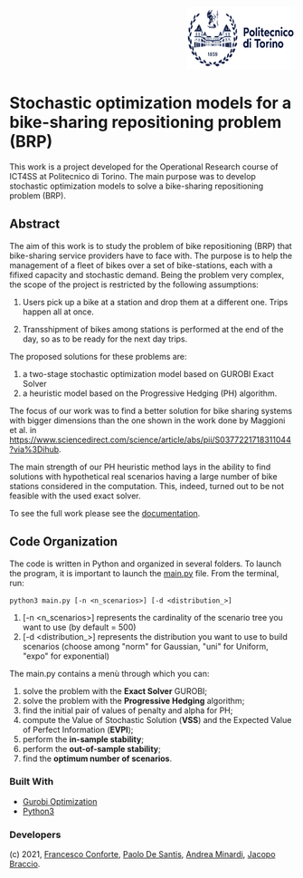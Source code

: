 <p align="right">
<img src="fig/polito_logo.png" alt="Logo" width="190" height="110">
</p>

# **Stochastic optimization models for a bike-sharing repositioning problem (BRP)**

This work is a project developed for the Operational Research course of ICT4SS at Politecnico di Torino.
The main purpose was to develop stochastic optimization models to solve a bike-sharing repositioning problem (BRP). 

## Abstract
The aim of this work is to study the problem of bike repositioning (BRP) that bike-sharing service providers have to face with. The purpose is to help the management of a 
fleet of bikes over a set of bike-stations, each with a fifixed capacity and stochastic demand. Being the problem very complex, the scope of the project is restricted by the following assumptions: 

1. Users pick up a bike at a station
   and drop them at a different one. Trips happen all at once.

2. Transshipment of bikes among stations
   is performed at the end of the day, so as to be ready for the next day trips.

The proposed solutions for these problems are: 
1. a two-stage stochastic optimization model based on GUROBI Exact Solver
2. a heuristic model based on the Progressive Hedging (PH) algorithm. 

The focus of our work was to find a better solution for bike sharing systems with bigger dimensions than the one shown in the work done by Maggioni et al. in https://www.sciencedirect.com/science/article/abs/pii/S0377221718311044?via%3Dihub.

The main strength of our PH heuristic method lays in the ability to find solutions with hypothetical real scenarios having a large number of bike stations considered in the computation. This, indeed, turned out to be not feasible with the used exact solver.

To see the full work please see the [documentation](https://github.com/AndreaMinardi/2021_ORTA_Bike_Sharing/blob/main/2021_ORTA_BikeSharing.pdf).

## Code Organization
The code is written in Python and organized in several folders. To launch the program, it is important to launch the [main.py](https://github.com/AndreaMinardi/2021_ORTA_Bike_Sharing/blob/main/main.py) file. 
From the terminal, run:

```shell
python3 main.py [-n <n_scenarios>] [-d <distribution_>]
```



1. [-n <n_scenarios>] represents the cardinality of the scenario tree you want to use (by default = 500)
2.  [-d <distribution_>] represents the distribution you want to use to build scenarios (choose among "norm" for Gaussian, "uni"  for Uniform, "expo" for exponential)

The main.py contains a menù through which you can:
1. solve the problem with the **Exact Solver** GUROBI;
2. solve the problem with the **Progressive Hedging** algorithm;
3. find the initial pair of values of penalty and alpha for PH;
4. compute the Value of Stochastic Solution (**VSS**) and the Expected Value of Perfect Information (**EVPI**);
5. perform the **in-sample stability**;
6. perform the **out-of-sample stability**;
7. find the **optimum number of scenarios**.




### Built With
* [Gurobi Optimization](https://www.gurobi.com/)
* [Python3](https://www.python.org/download/releases/3.0/)


### Developers
(c) 2021, [Francesco Conforte](https://github.com/FrancescoConforte), [Paolo De Santis](https://github.com/paolodesa), [Andrea Minardi](https://github.com/AndreaMinardi), [Jacopo Braccio](https://github.com/jacopobr).

